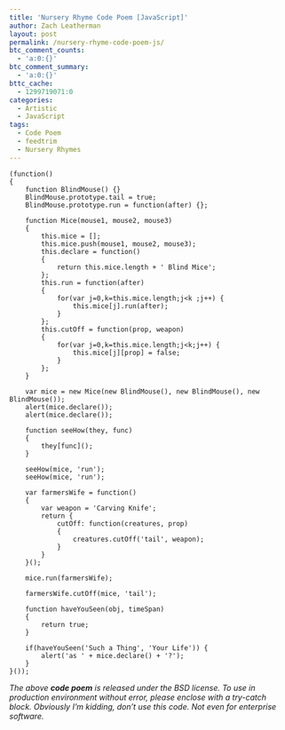 ```yaml
---
title: 'Nursery Rhyme Code Poem [JavaScript]'
author: Zach Leatherman
layout: post
permalink: /nursery-rhyme-code-poem-js/
btc_comment_counts:
  - 'a:0:{}'
btc_comment_summary:
  - 'a:0:{}'
bttc_cache:
  - 1299719071:0
categories:
  - Artistic
  - JavaScript
tags:
  - Code Poem
  - feedtrim
  - Nursery Rhymes
---
```


    (function()
    {
        function BlindMouse() {}
        BlindMouse.prototype.tail = true;
        BlindMouse.prototype.run = function(after) {};
     
        function Mice(mouse1, mouse2, mouse3)
        {
            this.mice = [];
            this.mice.push(mouse1, mouse2, mouse3);
            this.declare = function()
            {
                return this.mice.length + ' Blind Mice';
            };
            this.run = function(after)
            {
                for(var j=0,k=this.mice.length;j<k ;j++) {
                    this.mice[j].run(after);
                }
            };
            this.cutOff = function(prop, weapon)
            {
                for(var j=0,k=this.mice.length;j<k;j++) {
                    this.mice[j][prop] = false;
                }
            };
        }
     
        var mice = new Mice(new BlindMouse(), new BlindMouse(), new BlindMouse());
        alert(mice.declare());
        alert(mice.declare());
     
        function seeHow(they, func)
        {
            they[func]();
        }
     
        seeHow(mice, 'run');
        seeHow(mice, 'run');
     
        var farmersWife = function()
        {
            var weapon = 'Carving Knife';
            return {
                cutOff: function(creatures, prop)
                {
                    creatures.cutOff('tail', weapon);
                }
            }
        }();
     
        mice.run(farmersWife);
     
        farmersWife.cutOff(mice, 'tail');
     
        function haveYouSeen(obj, timeSpan)
        {
            return true;
        }
     
        if(haveYouSeen('Such a Thing', 'Your Life')) {
            alert('as ' + mice.declare() + '?');
        }
    }());

*The above **code poem** is released under the BSD license. To use in production environment without error, please enclose with a try-catch block. Obviously I’m kidding, don’t use this code. Not even for enterprise software.*